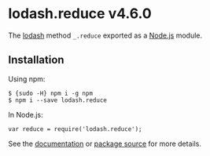 lodash.reduce v4.6.0
====================

The [lodash](https://lodash.com/) method `_.reduce` exported as a [Node.js](https://nodejs.org/) module.

Installation
------------

Using npm:

    $ {sudo -H} npm i -g npm
    $ npm i --save lodash.reduce

In Node.js:

    var reduce = require('lodash.reduce');

See the [documentation](https://lodash.com/docs#reduce) or [package source](https://github.com/lodash/lodash/blob/4.6.0-npm-packages/lodash.reduce) for more details.
